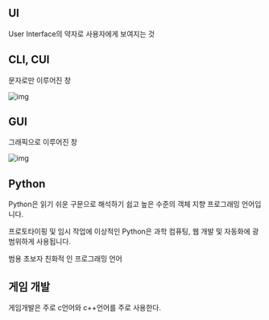 ## UI
User Interface의 약자로 사용자에게 보여지는 것

## CLI, CUI
문자로만 이루어진 창

![img](https://encrypted-tbn0.gstatic.com/images?q=tbn:ANd9GcQF8Y9ZjlTpVMzp052VtP4-n4Be-ZR7geF3sg&s)

## GUI
그래픽으로 이루어진 창

![img](https://encrypted-tbn0.gstatic.com/images?q=tbn:ANd9GcRN_4kL1qRG4syWloOS6gP3x1admMf1r0vcCg&s)

## Python
Python은 읽기 쉬운 구문으로 해석하기 쉽고 높은 수준의 객체 지향 프로그래밍 언어입니다.

프로토타이핑 및 임시 작업에 이상적인 Python은 과학 컴퓨팅, 웹 개발 및 자동화에 광범위하게 사용됩니다.

범용 초보자 친화적 인 프로그래밍 언어

## 게임 개발
게임개발은 주로 c언어와 c++언어를 주로 사용한다.